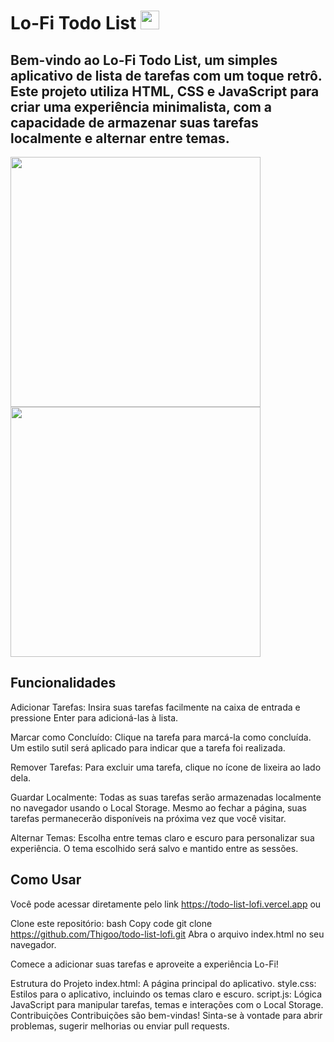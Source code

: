 # Lo-Fi Todo List <img src="https://github.com/Thigoo/todo-list-lofi/assets/90783156/7b8a6af3-0ba5-483a-9c00-420a2ef3087f" width=30></img>

## Bem-vindo ao Lo-Fi Todo List, um simples aplicativo de lista de tarefas com um toque retrô. Este projeto utiliza HTML, CSS e JavaScript para criar uma experiência minimalista, com a capacidade de armazenar suas tarefas localmente e alternar entre temas.

<img src="https://github.com/Thigoo/todo-list-lofi/assets/90783156/14234145-44f9-4e90-b5c1-5e3646cf1471" width=400></img>
<img src="https://github.com/Thigoo/todo-list-lofi/assets/90783156/34c365b4-04fb-4a2e-b7d3-29dde7a20fe5" width=400></img>


## Funcionalidades
Adicionar Tarefas: Insira suas tarefas facilmente na caixa de entrada e pressione Enter para adicioná-las à lista.

Marcar como Concluído: Clique na tarefa para marcá-la como concluída. Um estilo sutil será aplicado para indicar que a tarefa foi realizada.

Remover Tarefas: Para excluir uma tarefa, clique no ícone de lixeira ao lado dela.

Guardar Localmente: Todas as suas tarefas serão armazenadas localmente no navegador usando o Local Storage. Mesmo ao fechar a página, suas tarefas permanecerão disponíveis na próxima vez que você visitar.

Alternar Temas: Escolha entre temas claro e escuro para personalizar sua experiência. O tema escolhido será salvo e mantido entre as sessões.

## Como Usar
Você pode acessar diretamente pelo link https://todo-list-lofi.vercel.app ou

Clone este repositório:
bash
Copy code
git clone https://github.com/Thigoo/todo-list-lofi.git
Abra o arquivo index.html no seu navegador.

Comece a adicionar suas tarefas e aproveite a experiência Lo-Fi!

Estrutura do Projeto
index.html: A página principal do aplicativo.
style.css: Estilos para o aplicativo, incluindo os temas claro e escuro.
script.js: Lógica JavaScript para manipular tarefas, temas e interações com o Local Storage.
Contribuições
Contribuições são bem-vindas! Sinta-se à vontade para abrir problemas, sugerir melhorias ou enviar pull requests.


